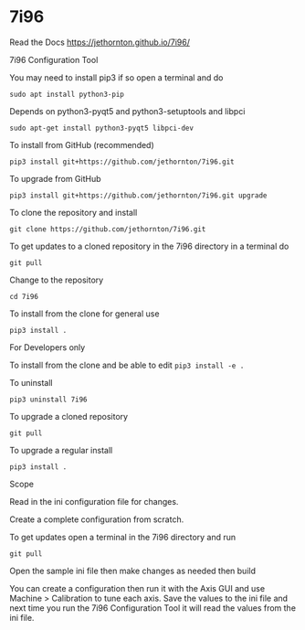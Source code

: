 # 7i96

Read the Docs <https://jethornton.github.io/7i96/>

7i96 Configuration Tool

You may need to install pip3 if so open a terminal and do

``sudo apt install python3-pip``

Depends on python3-pyqt5 and python3-setuptools and libpci

``sudo apt-get install python3-pyqt5 libpci-dev``


To install from GitHub (recommended)

``pip3 install git+https://github.com/jethornton/7i96.git``

To upgrade from GitHub

``pip3 install git+https://github.com/jethornton/7i96.git upgrade``


To clone the repository and install

``git clone https://github.com/jethornton/7i96.git``

To get updates to a cloned repository in the 7i96 directory in a terminal do

``git pull``


Change to the repository

``cd 7i96``

To install from the clone for general use

``pip3 install .``


For Developers only

To install from the clone and be able to edit
``pip3 install -e .``

To uninstall

``pip3 uninstall 7i96``

To upgrade a cloned repository

``git pull``

To upgrade a regular install

``pip3 install .``

Scope

Read in the ini configuration file for changes.

Create a complete configuration from scratch.

To get updates open a terminal in the 7i96 directory and run

``git pull``

Open the sample ini file then make changes as needed then build

You can create a configuration then run it with the Axis GUI and use
Machine > Calibration to tune each axis. Save the values to the ini file and
next time you run the 7i96 Configuration Tool it will read the values from the
ini file.
